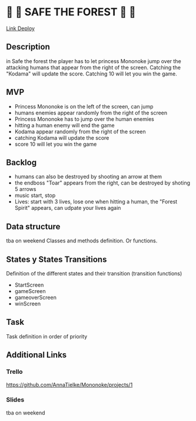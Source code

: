 # :deciduous_tree: :deciduous_tree: SAFE THE FOREST :deciduous_tree: :deciduous_tree:

[Link Deploy](http://github.com)

## Description

in Safe the forest the player has to let princess Mononoke jump over the
attacking humans that appear from the right of the screen.
Catching the "Kodama" will update the score. Catching 10 will let you win the game.

## MVP

- Princess Mononoke is on the left of the screen, can jump
- humans enemies appear randomly from the right of the screen
- Princess Mononoke has to jump over the human enemies
- hitting a human enemy will end the game
- Kodama appear randomly from the right of the screen
- catching Kodama will update the score
- score 10 will let you win the game

## Backlog

- humans can also be destroyed by shooting an arrow at them
- the endboss "Toar" appears from the right, can be destroyed by shoting 5 arrows
- music start, stop
- Lives: start with 3 lives, lose one when hitting a human, the "Forest Spirit" appears, can udpate your lives again

## Data structure

tba on weekend
Classes and methods definition. Or functions.

## States y States Transitions

Definition of the different states and their transition (transition functions)

- StartScreen
- gameScreen
- gameoverScreen
- winScreen

## Task

Task definition in order of priority

## Additional Links

### Trello

https://github.com/AnnaTielke/Mononoke/projects/1

### Slides

tba on weekend
